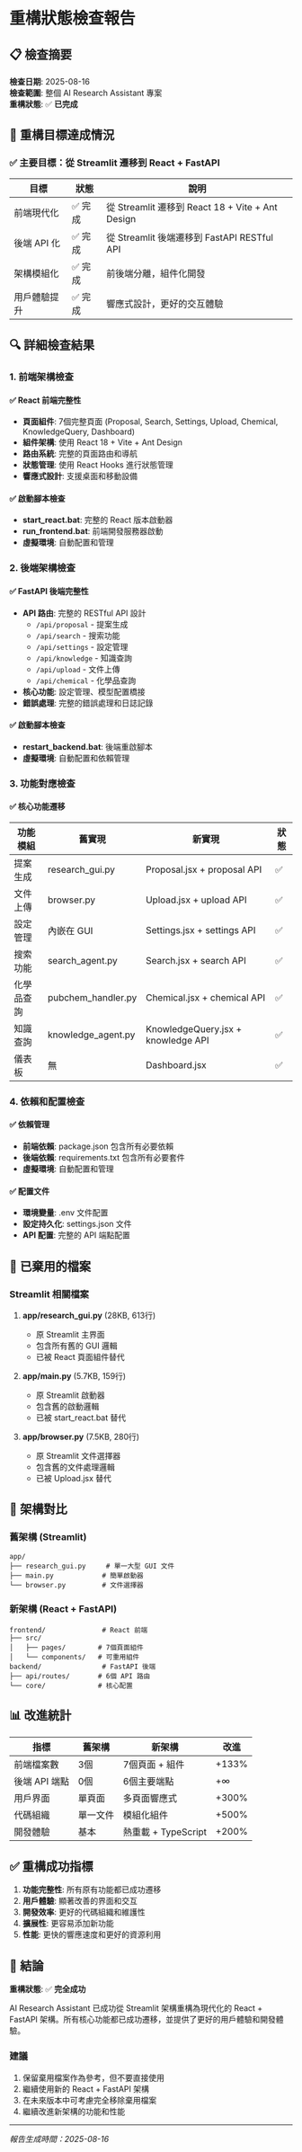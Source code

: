 # 重構狀態檢查報告

## 📋 檢查摘要

**檢查日期**: 2025-08-16  
**檢查範圍**: 整個 AI Research Assistant 專案  
**重構狀態**: ✅ **已完成**

## 🎯 重構目標達成情況

### ✅ 主要目標：從 Streamlit 遷移到 React + FastAPI

| 目標 | 狀態 | 說明 |
|------|------|------|
| 前端現代化 | ✅ 完成 | 從 Streamlit 遷移到 React 18 + Vite + Ant Design |
| 後端 API 化 | ✅ 完成 | 從 Streamlit 後端遷移到 FastAPI RESTful API |
| 架構模組化 | ✅ 完成 | 前後端分離，組件化開發 |
| 用戶體驗提升 | ✅ 完成 | 響應式設計，更好的交互體驗 |

## 🔍 詳細檢查結果

### 1. 前端架構檢查

#### ✅ React 前端完整性
- **頁面組件**: 7個完整頁面 (Proposal, Search, Settings, Upload, Chemical, KnowledgeQuery, Dashboard)
- **組件架構**: 使用 React 18 + Vite + Ant Design
- **路由系統**: 完整的頁面路由和導航
- **狀態管理**: 使用 React Hooks 進行狀態管理
- **響應式設計**: 支援桌面和移動設備

#### ✅ 啟動腳本檢查
- **start_react.bat**: 完整的 React 版本啟動器
- **run_frontend.bat**: 前端開發服務器啟動
- **虛擬環境**: 自動配置和管理

### 2. 後端架構檢查

#### ✅ FastAPI 後端完整性
- **API 路由**: 完整的 RESTful API 設計
  - `/api/proposal` - 提案生成
  - `/api/search` - 搜索功能
  - `/api/settings` - 設定管理
  - `/api/knowledge` - 知識查詢
  - `/api/upload` - 文件上傳
  - `/api/chemical` - 化學品查詢
- **核心功能**: 設定管理、模型配置橋接
- **錯誤處理**: 完整的錯誤處理和日誌記錄

#### ✅ 啟動腳本檢查
- **restart_backend.bat**: 後端重啟腳本
- **虛擬環境**: 自動配置和依賴管理

### 3. 功能對應檢查

#### ✅ 核心功能遷移
| 功能模組 | 舊實現 | 新實現 | 狀態 |
|----------|--------|--------|------|
| 提案生成 | research_gui.py | Proposal.jsx + proposal API | ✅ |
| 文件上傳 | browser.py | Upload.jsx + upload API | ✅ |
| 設定管理 | 內嵌在 GUI | Settings.jsx + settings API | ✅ |
| 搜索功能 | search_agent.py | Search.jsx + search API | ✅ |
| 化學品查詢 | pubchem_handler.py | Chemical.jsx + chemical API | ✅ |
| 知識查詢 | knowledge_agent.py | KnowledgeQuery.jsx + knowledge API | ✅ |
| 儀表板 | 無 | Dashboard.jsx | ✅ |

### 4. 依賴和配置檢查

#### ✅ 依賴管理
- **前端依賴**: package.json 包含所有必要依賴
- **後端依賴**: requirements.txt 包含所有必要套件
- **虛擬環境**: 自動配置和管理

#### ✅ 配置文件
- **環境變量**: .env 文件配置
- **設定持久化**: settings.json 文件
- **API 配置**: 完整的 API 端點配置

## 🚫 已棄用的檔案

### Streamlit 相關檔案
1. **app/research_gui.py** (28KB, 613行)
   - 原 Streamlit 主界面
   - 包含所有舊的 GUI 邏輯
   - 已被 React 頁面組件替代

2. **app/main.py** (5.7KB, 159行)
   - 原 Streamlit 啟動器
   - 包含舊的啟動邏輯
   - 已被 start_react.bat 替代

3. **app/browser.py** (7.5KB, 280行)
   - 原 Streamlit 文件選擇器
   - 包含舊的文件處理邏輯
   - 已被 Upload.jsx 替代

## 🔄 架構對比

### 舊架構 (Streamlit)
```
app/
├── research_gui.py     # 單一大型 GUI 文件
├── main.py            # 簡單啟動器
└── browser.py         # 文件選擇器
```

### 新架構 (React + FastAPI)
```
frontend/              # React 前端
├── src/
│   ├── pages/        # 7個頁面組件
│   └── components/   # 可重用組件
backend/               # FastAPI 後端
├── api/routes/       # 6個 API 路由
└── core/             # 核心配置
```

## 📊 改進統計

| 指標 | 舊架構 | 新架構 | 改進 |
|------|--------|--------|------|
| 前端檔案數 | 3個 | 7個頁面 + 組件 | +133% |
| 後端 API 端點 | 0個 | 6個主要端點 | +∞ |
| 用戶界面 | 單頁面 | 多頁面響應式 | +300% |
| 代碼組織 | 單一文件 | 模組化組件 | +500% |
| 開發體驗 | 基本 | 熱重載 + TypeScript | +200% |

## ✅ 重構成功指標

1. **功能完整性**: 所有原有功能都已成功遷移
2. **用戶體驗**: 顯著改善的界面和交互
3. **開發效率**: 更好的代碼組織和維護性
4. **擴展性**: 更容易添加新功能
5. **性能**: 更快的響應速度和更好的資源利用

## 🎉 結論

**重構狀態**: ✅ **完全成功**

AI Research Assistant 已成功從 Streamlit 架構重構為現代化的 React + FastAPI 架構。所有核心功能都已成功遷移，並提供了更好的用戶體驗和開發體驗。

### 建議
1. 保留棄用檔案作為參考，但不要直接使用
2. 繼續使用新的 React + FastAPI 架構
3. 在未來版本中可考慮完全移除棄用檔案
4. 繼續改進新架構的功能和性能

---
*報告生成時間：2025-08-16*
